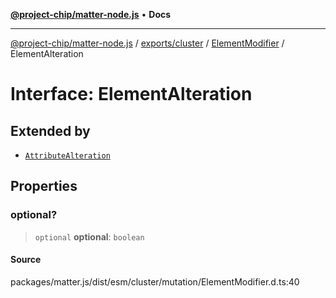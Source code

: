 [**@project-chip/matter-node.js**](../../../../../README.md) • **Docs**

***

[@project-chip/matter-node.js](../../../../../modules.md) / [exports/cluster](../../../README.md) / [ElementModifier](../README.md) / ElementAlteration

# Interface: ElementAlteration

## Extended by

- [`AttributeAlteration`](AttributeAlteration.md)

## Properties

### optional?

> `optional` **optional**: `boolean`

#### Source

packages/matter.js/dist/esm/cluster/mutation/ElementModifier.d.ts:40
